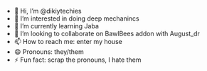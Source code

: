 - 👋 Hi, I’m @dikiytechies
- 👀 I’m interested in doing deep mechanincs
- 🌱 I’m currently learning Jaba
- 💞️ I’m looking to collaborate on BawlBees addon with August_dr
- 📫 How to reach me: enter my house
- 😄 Pronouns: they/them
- ⚡ Fun fact: scrap the pronouns, I hate them

<!---
dikiytechies/dikiytechies is a ✨ special ✨ repository because its `README.md` (this file) appears on your GitHub profile.
You can click the Preview link to take a look at your changes.
--->
